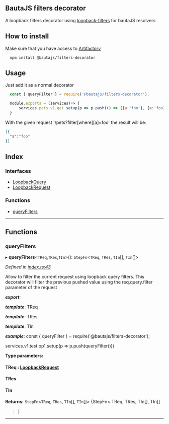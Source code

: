 
BautaJS filters decorator
-------------------------

A loopback filters decorator using [loopback-filters](https://github.com/strongloop/loopback-filters) for bautaJS resolvers

How to install
--------------

Make sure that you have access to [Artifactory](https://axags.jfrog.io/axags/api/npm/virtual-bcn-node/)

```console
  npm install @bautajs/filters-decorator
```

Usage
-----

Just add it as a normal decorator

```js
  const { queryFilter } = require('@bautajs/filters-decorator');

  module.exports = (services)=> {
      services.pets.v1.get.setup(p => p.push(() => [{a:'foo'}, {a:'foo2'}]).push(queryFilter))
  }
```

With the given request '/pets?filter\[where\]\[a\]=foo' the result will be:

```json
[{
  "a":"foo"
}]
```

## Index

### Interfaces

* [LoopbackQuery](interfaces/loopbackquery.md)
* [LoopbackRequest](interfaces/loopbackrequest.md)

### Functions

* [queryFilters](#queryfilters)

---

## Functions

<a id="queryfilters"></a>

###  queryFilters

▸ **queryFilters**<`TReq`,`TRes`,`TIn`>(): `StepFn`<`TReq`, `TRes`, `TIn`[], `TIn`[]>

*Defined in [index.ts:43](https://github.axa.com/Digital/bauta-nodejs/blob/167ddcc/packages/bautajs-filters-decorator/src/index.ts#L43)*

Allow to filter the current request using loopback query filters. This decorator will filter the previous pushed value using the req.query.filter parameter of the request

*__export__*: 

*__template__*: TReq

*__template__*: TRes

*__template__*: TIn

*__example__*: const { queryFilter } = require('@bautajs/filters-decorator');

services.v1.test.op1.setup(p => p.push(queryFilter()))

**Type parameters:**

#### TReq :  [LoopbackRequest](interfaces/loopbackrequest.md)
#### TRes 
#### TIn 

**Returns:** `StepFn`<`TReq`, `TRes`, `TIn`[], `TIn`[]>
{StepFn< TReq, TRes, TIn\[\], TIn\[\]

> }

___

